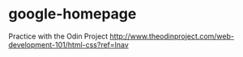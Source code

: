 # google-homepage
Practice with the Odin Project
http://www.theodinproject.com/web-development-101/html-css?ref=lnav